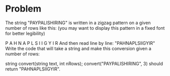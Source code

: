 Problem
===
The string "PAYPALISHIRING" is written in a zigzag pattern on a given
number of rows like this: (you may want to display this pattern in a
fixed font for better legibility)

P   A   H   N
A P L S I I G
Y   I   R
And then read line by line: "PAHNAPLSIIGYIR"
Write the code that will take a string and make this conversion given a
number of rows:

string convert(string text, int nRows);
convert("PAYPALISHIRING", 3) should return "PAHNAPLSIIGYIR".

